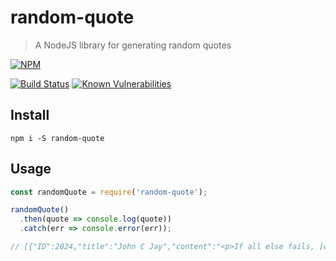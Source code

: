 # random-quote
> A NodeJS library for generating random quotes

[![NPM](https://nodei.co/npm/random-quote.png?downloads=true)](https://nodei.co/npm/random-quote/)

[![Build Status](https://travis-ci.org/petermbenjamin/random-quote.svg?branch=master)](https://travis-ci.org/petermbenjamin/random-quote)
[![Known Vulnerabilities](https://snyk.io/test/npm/random-quote/badge.svg?style=flat-square)](https://snyk.io/test/npm/random-quote)

## Install
```
npm i -S random-quote
```

## Usage
```js
const randomQuote = require('random-quote');

randomQuote()
  .then(quote => console.log(quote))
  .catch(err => console.error(err));

// [{"ID":2024,"title":"John C Jay","content":"<p>If all else fails, [working harder than anyone else] is the greatest competitive advantage of any career.</p>\n","link":"https://quotesondesign.com/john-c-jay/"}]
```

